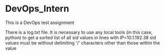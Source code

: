 # DevOps_Intern
This is a DevOps test assignment

There is a log.txt file.
It is necessary to use any local tools (in this case, python) to get a sorted list of all sid values in lines with IP=10.1.192.38
sid values must be without delimiting '/' characters other than those within the value
